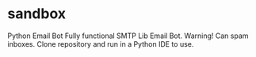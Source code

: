 # sandbox
Python Email Bot
Fully functional SMTP Lib Email Bot.
Warning! Can spam inboxes.
Clone repository and run in a Python IDE to use.
